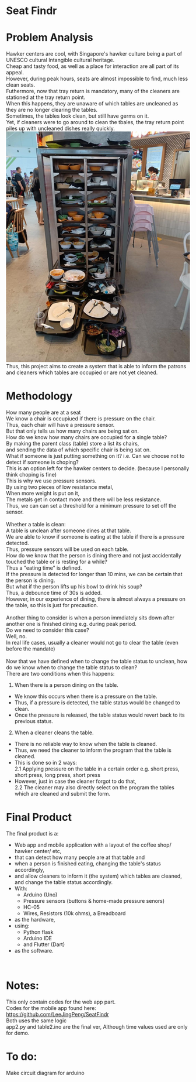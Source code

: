 # Seat Findr

# Problem Analysis
 Hawker centers are cool, with Singapore's hawker culture being a part of UNESCO cultural Intangible cultural heritage. <br>
 Cheap and tasty food, as well as a place for interaction are all part of its appeal. <br>
 However, during peak hours, seats are almost impossible to find, much less clean seats. <br>
 Futhermore, now that tray return is mandatory, many of the cleaners are stationed at the tray return point. <br>
 When this happens, they are unaware of which tables are uncleaned as they are no longer clearing the tables. <br>
 Sometimes, the tables look clean, but still have germs on it. <br>
 Yet, if cleaners were to go around to clean the tbales, the tray return point piles up with uncleaned dishes really quickly. <br>
 <img src = "img0.png">
 Thus, this project aims to create a system that is able to inform the patrons and cleaners which tables are occupied or are not yet cleaned. <br>

# Methodology
 How many people are at a seat <br>
 We know a chair is occupiued if there is pressure on the chair. <br>
 Thus, each chair will have a pressure sensor. <br>
 But that only tells us how many chairs are being sat on. <br>
 How do we know how many chairs are occupied for a single table? <br>
 By making the parent class (table) store a list its chairs, <br>
 and sending the data of which specific chair is being sat on. <br>
 What if someone is just putting something on it? i.e. Can we choose not to detect if someone is choping? <br>
 This is an option left for the hawker centers to decide. (because I personally think choping is fine) <br>
 This is why we use pressure sensors. <br>
 By using two pieces of low resistance metal, <br>
 When more weight is put on it, <br>
 The metals get in contact more and there will be less resistance. <br>
 Thus, we can can set a threshold for a minimum pressure to set off the sensor. <br>
 <br>
 Whether a table is clean: <br>
 A table is unclean after someone dines at that table. <br>
 We are able to know if someone is eating at the table if there is a pressure detected. <br>
 Thus, pressure sensors will be used on each table. <br>
 How do we know that the person is dining there and not just accidentally touched the table or is resting for a while? <br>
 Thus a "eating time" is defined. <br>
 If the pressure is detected for longer than 10 mins, we can be certain that the person is dining. <br>
 But what if the person lifts up his bowl to drink his soup? <br>
 Thus, a debounce time of 30s is added. <br>
 However, in our experience of dining, there is almost always a pressure on the table, so this is just for precaution. <br>
 <br>
 Another thing to consider is when a person immdiately sits down after another one is finished dining e.g. during peak period. <br>
 Do we need to consider this case? <br>
 Well, no. <br>
 In real life cases, usually a cleaner would not go to clear the table (even before the mandate) <br>
 <br>
 Now that we have defined when to change the table status to unclean, how do we know when to change the table status to clean? <br>
 There are two conditions when this happens: <br>
 1. When there is a person dining on the table. <br>
 - We know this occurs when there is a pressure on the table. <br>
 - Thus, if a pressure is detected, the table status would be changed to clean. <br>
 - Once the pressure is released, the table status would revert back to its previous status. <br>
 2. When a cleaner cleans the table. <br>
 - There is no reliable way to know when the table is cleaned. <br>
 - Thus, we need the cleaner to inform the program that the table is cleaned. <br>
 - This is done so in 2 ways: <br>
 2.1 Applying pressure on the table in a certain order e.g. short press, short press, long press, short press <br>
 - However, just in case the cleaner forgot to do that, <br>
 2.2 The cleaner may also directly select on the program the tables which are cleaned and submit the form. <br>

# Final Product
 The final product is a: <br>
 - Web app and mobile application with a layout of the coffee shop/ hawker center/ etc, <br>
 - that can detect how many people are at that table and <br>
 - when a person is finished eating, changing the table's status accordingly, <br>
 - and allow cleaners to inform it (the system) which tables are cleaned, and change the table status accordingly. <br>
 - With: <br>
   - Arduino (Uno) <br>
   - Pressure sensors (buttons & home-made pressure senors) <br>
   - HC-05 <br>
   - Wires, Resistors (10k ohms), a Breadboard <br>
 - as the hardware, <br>
 - using: <br>
   - Python flask <br>
   - Arduino IDE <br>
   - and Flutter (Dart) <br>
 - as the software. <br>
 <br>

# Notes:
 This only contain codes for the web app part. <br>
 Codes for the mobile app found here: https://github.com/LeeJingPeng/SeatFindr <br>
 Both uses the same logic <br>
 app2.py and table2.ino are the final ver, Although time values used are only for demo. <br>

# To do:
 Make circuit diagram for arduino
